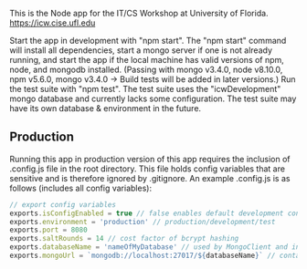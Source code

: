This is the Node app for the IT/CS Workshop at University of Florida. 
https://icw.cise.ufl.edu

Start the app in development with "npm start".
The "npm start" command will install all dependencies, start a mongo server if one is not already running, and start the app if the local machine has valid versions of npm, node, and mongodb installed. 
(Passing with mongo v3.4.0, node v8.10.0, npm v5.6.0, mongo v3.4.0 -> Build tests will be added in later versions.) 
Run the test suite with "npm test". The test suite uses the "icwDevelopment" mongo database and currently lacks some configuration. 
The test suite may have its own database & environment in the future. 


## Production
Running this app in production version of this app requires the inclusion of .config.js file in the root directory. This file holds config variables that are sensitive and is therefore ignored by .gitignore. 
An example .config.js is as follows (includes all config variables):

```javascript
// export config variables
exports.isConfigEnabled = true // false enables default development configuration with CORS-enabled, true disables CORS and uses config variables defined in this file  
exports.environment = 'production' // production/development/test
exports.port = 8080
exports.saltRounds = 14 // cost factor of bcrypt hashing
exports.databaseName = 'nameOfMyDatabase' // used by MongoClient and in mongoUrl
exports.mongoUrl = `mongodb://localhost:27017/${databaseName}` // contains database user info (this is sensitive data!)
```